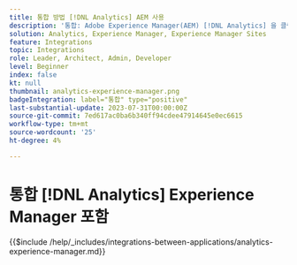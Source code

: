 ```yaml
---
title: 통합 방법 [!DNL Analytics] AEM 사용
description: '통합: Adobe Experience Manager(AEM) [!DNL Analytics] 을 클릭하여 웹 사이트에서 사용자 행동을 추적하고 분석할 수 있습니다.'
solution: Analytics, Experience Manager, Experience Manager Sites
feature: Integrations
topic: Integrations
role: Leader, Architect, Admin, Developer
level: Beginner
index: false
kt: null
thumbnail: analytics-experience-manager.png
badgeIntegration: label="통합" type="positive"
last-substantial-update: 2023-07-31T00:00:00Z
source-git-commit: 7ed617ac0ba6b340ff94cdee47914645e0ec6615
workflow-type: tm+mt
source-wordcount: '25'
ht-degree: 4%

---
```



# 통합 [!DNL Analytics] Experience Manager 포함

{{$include /help/_includes/integrations-between-applications/analytics-experience-manager.md}}
